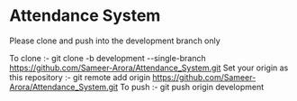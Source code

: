 # Attendance System

Please clone and push into the development branch only

To clone :- git clone -b development --single-branch https://github.com/Sameer-Arora/Attendance_System.git
Set your origin as this repository :- git remote add origin https://github.com/Sameer-Arora/Attendance_System.git
To push :- git push origin development
